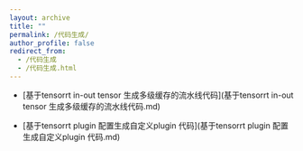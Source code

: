 ```yaml
---
layout: archive
title: ""
permalink: /代码生成/
author_profile: false
redirect_from:
  - /代码生成
  - /代码生成.html
---
```




+ [基于tensorrt in-out tensor 生成多级缓存的流水线代码](基于tensorrt in-out tensor 生成多级缓存的流水线代码.md)   

+ [基于tensorrt plugin 配置生成自定义plugin 代码](基于tensorrt plugin 配置生成自定义plugin 代码.md)  



